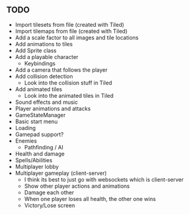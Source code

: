 

## TODO
<!-- - Check out Gulp -->
<!-- - Check out SCSS -->
<!-- - Decide on tech stack for project (HTML, TypeScript) -->
<!-- - Setup typescript to also work with HTML and others -->
<!-- - Find tutorials -->
<!-- - create comments describing files to implement
    - https://levelup.gitconnected.com/gamedev-patterns-and-algorithms-in-action-with-typescript-game-loop-2-2-c0d57a8e5ec2
- implement using the following as a guide (better way of actually writing the code, but other ref is better for architecture)
    - https://iamschulz.com/writing-a-game-in-typescript/ -->
<!-- - Use a tileset in tilemap and display tiles via their tileset index -->
- Import tilesets from file (created with Tiled)
- Import tilemaps from file (created with Tiled)
- Add a scale factor to all images and tile locations
- Add animations to tiles
- Add Sprite class
- Add a playable character
    - Keybindings
- Add a camera that follows the player
- Add collision detection
    - Look into the collision stuff in Tiled
- Add animated tiles
    - Look into the animated tiles in Tiled
- Sound effects and music
- Player animations and attacks
- GameStateManager
- Basic start menu
- Loading
- Gamepad support?
- Enemies
    - Pathfinding / AI
- Health and damage
- Spells/Abilities
- Multiplayer lobby
- Multiplayer gameplay (client-server)
    <!-- - https://github.com/Tom32i/netcode -->
    <!-- - https://www.youtube.com/watch?v=0NLe4IpdS1w -->
    <!-- - May want to use GGPO rollback netcode
        - There is a version written in rust:
            - https://github.com/HouraiTeahouse/backroll-rs
        - Can call Rust code via JS:
            - https://opensource.com/article/19/3/calling-rust-javascript -->
    <!-- - Check out Web RTC (p2p) (if can't do this, then have to use web sockets which is client-server, or maybe even some kind of rust custom server backend)
        - https://developer.mozilla.org/en-US/docs/Web/API/WebRTC_API
        - https://medium.com/@fengliu_367/getting-started-with-webrtc-a-practical-guide-with-example-code-b0f60efdd0a7
        - https://github.com/rameshvarun/netplayjs seems to use WebRTC + rollback -->
    - I think its best to just go with websockets which is client-server
    - Show other player actions and animations
    - Damage each other
    - When one player loses all health, the other one wins
    - Victory/Lose screen







